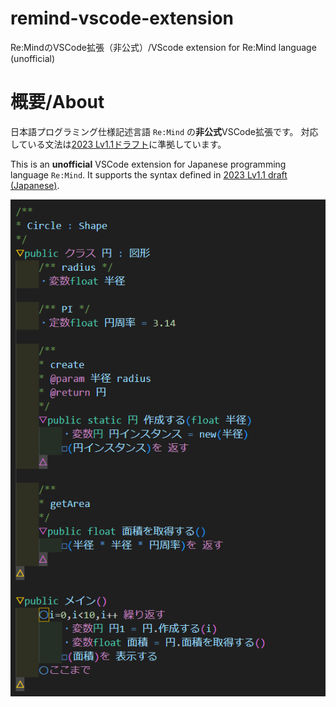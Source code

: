 # remind-vscode-extension
Re:MindのVSCode拡張（非公式）/VScode extension for Re:Mind language (unofficial)

# 概要/About
日本語プログラミング仕様記述言語 `Re:Mind` の**非公式**VSCode拡張です。
対応している文法は[2023 Lv1.1ドラフト](https://qiita.com/mylifewithviolin/items/ee1a16a363aaa4fe3f4c)に準拠しています。

This is an **unofficial** VSCode extension for Japanese programming language `Re:Mind`.
It supports the syntax defined in [2023 Lv1.1 draft (Japanese)](https://qiita.com/mylifewithviolin/items/ee1a16a363aaa4fe3f4c).

![highlighting](images/highlighting.png)
